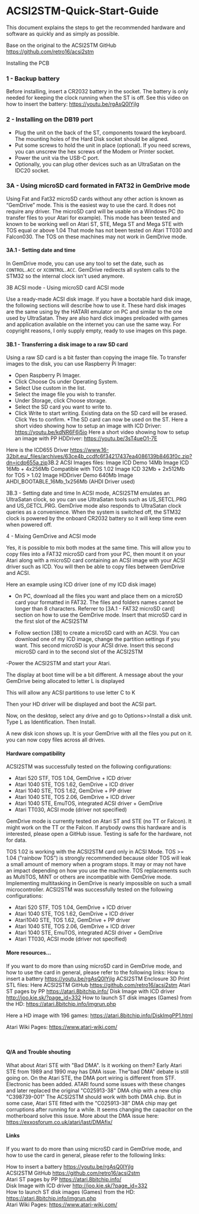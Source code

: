 # ACSI2STM-Quick-Start-Guide

This document explains the steps to get the recommended hardware and software as quickly and as simply as possible. 

Base on the original  to the ACSI2STM GitHub https://github.com/retro16/acsi2stm 

Installing the PCB
### 1 - Backup battery
Before installing, insert a CR2032 battery in the socket. The battery is only needed for keeping the clock running when the ST is off.
See this video on how to insert the battery: https://youtu.be/rgAsQ0IYjlg



### 2 - Installing on the DB19 port
* Plug the unit on the back of the ST, components toward the keyboard.  The mounting holes of the Hard Disk socket should be aligned.
* Put some screws to hold the unit in place (optional).  If you need screws, you can unscrew the hex screws of the Modem or Printer socket.
* Power the unit via the USB-C port.
* Optionally, you can plug other devices such as an UltraSatan on the IDC20  socket.



### 3A - Using microSD card formated in FAT32 in GemDrive mode
Using Fat and Fat32 microSD cards without any other action is known as “GemDrive” mode. This is the easiest way to use the card. It does not require any driver. The microSD card will be usable on a Windows PC (to transfer files to your Atari for example).
This mode has been tested and known to be working well on Atari ST, STE, Mega ST and Mega STE with TOS equal or above 1.04
That mode has not been tested on Atari TT030 and Falcon030. The TOS on these machines may not work in GemDrive mode.
 
#### 3A.1 - Setting date and time
In GemDrive mode, you can use any tool to set the date, such as `CONTROL.ACC` or `XCONTROL.ACC`. GemDrive redirects all system calls to the STM32 so the internal clock isn't used anymore.

3B ACSI mode - Using microSD card ACSI mode

 

Use a ready-made ACSI disk image.
If you have a bootable hard disk image, the following sections will describe how to use it.
These hard disk images are the same using by the HATARI emulator on PC and similar to the one used by UltraSatan.
They are also hard dick images preloaded with games and application available on the internet you can use the same way.
For copyright reasons, I only supply empty, ready to use images on this page.
​

#### 3B.1 - Transferring a disk image to a raw SD card

Using a raw SD card is a bit faster than copying the image file.
To transfer images to the disk, you can use Raspberry Pi Imager:
* Open Raspberry Pi Imager.
* Click Choose Os under Operating System.
* Select Use custom in the list.
* Select the image file you wish to transfer.
* Under Storage, click Choose storage.
* Select the SD card you want to write to.
* Click Write to start writing. Existing data on the SD card will be erased. Click Yes to confirm.
*The SD card can now be used on the ST.
​
Here a short video showing how to setup an image with ICD Driver: https://youtu.be/kdNR6F6j5io
Here a short video showing how to setup an image with PP HDDriver: https://youtu.be/3sT4ueO1-7E

Here is the ICD655 Driver
https://www.16-32bit.eu/_files/archives/63ce4b_ccdfc6f34217437ea4086139b8463f0c.zip?dn=icdp655a.zip
​
3B.2 ACSI Images files:
    Image ICD Demo 14Mb
    Image ICD 16Mb + 4x256Mb Compatible with TOS 1.02
    Image ICD 32Mb + 2x512Mb for TOS > 1.02
    Image HDDriver Demo 640Mb
    Image AHDI_BOOTABLE_16Mb_1x256Mb  (AHDI Driver used)

3B.3 - Setting date and time
In ACSI mode, ACSI2STM emulates an UltraSatan clock, so you can use UltraSatan tools such as US_SETCL.PRG and US_GETCL.PRG. GemDrive mode also responds to UltraSatan clock queries as a convenience. When the system is switched off, the STM32 clock is powered by the onboard CR2032 battery so it will keep time even when powered off.

4 - Mixing GemDrive and ACSI mode

Yes, it is possible to mix both modes at the same time. This will allow you to copy files into a FAT32 microSD card from your PC, then mount it on your Atari along with a microSD card containing an ACSI image with your ACSI driver such as ICD. You will then be able to copy files between GemDrive and ACSI.

Here an example using ICD driver (one of my ICD disk image)

- On PC, download all the files you want and place them on a microSD card your formatted in FAT32.
The files and folders names cannot be longer than 8 characters.
Referrer to [3A.1 - FAT32 microSD card] section on how to use the GemDrive mode.
Insert that microSD card in the first slot of the ACSI2STM

- Follow section [3B] to create a microSD card with an ACSI. You can download one of my ICD image, change the partition settings if you want. This second microSD is your ACSI drive.
Insert this second microSD card in to the second slot of the ACSI2STM

 -Power the ACSI2STM and start your Atari.

The display at boot time will be a bit different. A message about the your GemDrive being allocated to letter L is displayed


This will allow any ACSI partitions to use letter C to K

Then your HD driver will be displayed and boot the ACSI part.

Now, on the desktop, select any drive and go to Options>>Install a disk unit. Type L as Identification. Then Install.

A new disk icon shows up. It is your GemDrive with all the files you put on it. you can now copy files across all drives.

 
#### Hardware compatibility

ACSI2STM was successfully tested on the following configurations:

* Atari 520 STF, TOS 1.04, GemDrive + ICD driver
* Atari 1040 STE, TOS 1.62, GemDrive + ICD driver
* Atari 1040 STE, TOS 1.62, GemDrive + PP driver
* Atari 1040 STE, TOS 2.06, GemDrive + ICD driver
* Atari 1040 STE, EmuTOS, integrated ACSI driver + GemDrive
* Atari TT030, ACSI mode (driver not specified)

GemDrive mode is currently tested on Atari ST and STE (no TT or Falcon). It might work on the TT or the Falcon. If anybody owns this hardware and is interested, please open a GitHub issue. Testing is safe for the hardware, not for data.

TOS 1.02 is working with the ACSI2STM card only in ACSI Mode.
TOS >= 1.04 ("rainbow TOS") is strongly recommended because older TOS will leak a small amount of memory when a program stops. It may or may not have an impact depending on how you use the machine.
TOS replacements such as MultiTOS, MiNT or others are incompatible with GemDrive mode. Implementing multitasking in GemDrive is nearly impossible on such a small microcontroller.
ACSI2STM was successfully tested on the following configurations:

* Atari 520 STF, TOS 1.04, GemDrive + ICD driver
* Atari 1040 STE, TOS 1.62, GemDrive + ICD driver
* Atari1040 STE, TOS 1.62, GemDrive + PP driver
* Atari 1040 STE, TOS 2.06, GemDrive + ICD driver
* Atari 1040 STE, EmuTOS, integrated ACSI driver + GemDrive
* Atari TT030, ACSI mode (driver not specified)

#### More resources...

If you want to do more than using microSD card in GemDrive mode, and how to use the card in general, please refer to the following links:
How to insert a battery https://youtu.be/rgAsQ0IYjlg
ACSI2STM Enclosure 3D Print STL files: Here
ACSI2STM GitHub https://github.com/retro16/acsi2stm
Atari ST pages by PP https://atari.8bitchip.info/
Disk Image with ICD driver http://joo.kie.sk/?page_id=332
How to launch ST disk images (Games) from the HD: https://atari.8bitchip.info/imgrun.php

Here a HD image with 196 games: https://atari.8bitchip.info/DiskImgPP1.html

Atari Wiki Pages: https://www.atari-wiki.com/

​​
#### Q/A and Trouble shouting

What about Atari STE with "Bad DMA". Is it working on them?
Early Atari STE from 1989 and 1990 may has DMA issue. The"bad DMA" debate is still going on. On the Atari STE, the DMA port wiring is different from STF. Electronic has been added. ATARI found some issues with these changes and later replaced the original "C025913-38" DMA chip with a new chip "C398739-001"
The ACSI2STM should work with both DMA chip.
But in some case, Atari STE fitted with the "C025913-38" DMA chip may get corruptions after running for a while. It seems changing the capacitor on the motherboard solve this issue.
More about the DMA issue here: https://exxosforum.co.uk/atari/last/DMAfix/


#### Links

If you want to do more than using microSD card in GemDrive mode, and how to use the card in general, please refer to the following links:

How to insert a battery https://youtu.be/rgAsQ0IYjlg  
ACSI2STM GitHub https://github.com/retro16/acsi2stm  
Atari ST pages by PP https://atari.8bitchip.info/  
Disk Image with ICD driver http://joo.kie.sk/?page_id=332  
How to launch ST disk images (Games) from the HD: https://atari.8bitchip.info/imgrun.php  
Atari Wiki Pages: https://www.atari-wiki.com/  


 
